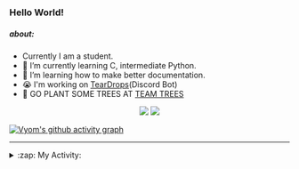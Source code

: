 ### Hello World!

##### about:
- Currently I am a student.
- 🌱 I’m currently learning C, intermediate Python.
- 🌱 I’m learning how to make better documentation.
- 😭 I'm working on [TearDrops](https://github.com/Vyvy-vi/TearDrops)(Discord Bot)
- 🌱 GO PLANT SOME TREES AT [TEAM TREES](https://teamtrees.org/)

<p align="center">
  <a href="https://twitter.com/Vyvy_viM"><img target="_blank" src="https://img.shields.io/badge/twitter%20@Vyvy_viM-0D95E8?style=for-the-badge&logo=twitter&logoColor=white"/></a> 
  <a href="https://vyvy-vi.github.io/portfolio"><img target="_blank" src="https://img.shields.io/badge/-I%27m_craving_for_open_source-green?style=for-the-badge&logo=github&logoColor=black"/></a> 
</p>

[![Vyom's github activity graph](https://activity-graph.herokuapp.com/graph?username=Vyvy-vi)](https://github.com/ashutosh00710/github-readme-activity-graph)

---
<details>
  <summary>:zap: My Activity:</summary>
  
<!--START_SECTION:waka-->
**I'm a Night 🦉** 

```text
🌞 Morning    27 commits     █░░░░░░░░░░░░░░░░░░░░░░░░   4.63% 
🌆 Daytime    165 commits    ███████░░░░░░░░░░░░░░░░░░   28.3% 
🌃 Evening    245 commits    ██████████░░░░░░░░░░░░░░░   42.02% 
🌙 Night      146 commits    ██████░░░░░░░░░░░░░░░░░░░   25.04%

```
📅 **I'm Most Productive on Thursday** 

```text
Monday       88 commits     ███░░░░░░░░░░░░░░░░░░░░░░   15.09% 
Tuesday      94 commits     ████░░░░░░░░░░░░░░░░░░░░░   16.12% 
Wednesday    88 commits     ███░░░░░░░░░░░░░░░░░░░░░░   15.09% 
Thursday     115 commits    █████░░░░░░░░░░░░░░░░░░░░   19.73% 
Friday       32 commits     █░░░░░░░░░░░░░░░░░░░░░░░░   5.49% 
Saturday     77 commits     ███░░░░░░░░░░░░░░░░░░░░░░   13.21% 
Sunday       89 commits     ███░░░░░░░░░░░░░░░░░░░░░░   15.27%

```


📊 **This Week I Spent My Time On** 

```text
🔥 Editors: 
Vim                      5 hrs 36 mins       █████████████████████████   100.0%

🐱‍💻 Projects: 
TEC-Discord-Automation   2 hrs 28 mins       ███████████░░░░░░░░░░░░░░   44.16% 
Praise-Bot-Discord       2 hrs 9 mins        █████████░░░░░░░░░░░░░░░░   38.53% 
Unknown Project          54 mins             ████░░░░░░░░░░░░░░░░░░░░░   16.19% 
another-discord-bot      3 mins              ░░░░░░░░░░░░░░░░░░░░░░░░░   1.12% 
baby-git                 0 secs              ░░░░░░░░░░░░░░░░░░░░░░░░░   0.0%

```


 Last Updated on 24/06/2021
<!--END_SECTION:waka-->
</details>
